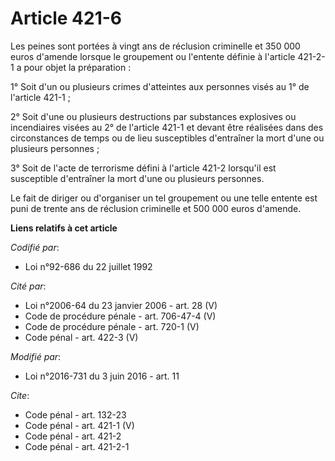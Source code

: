 # Article 421-6

Les peines sont portées à vingt ans de réclusion criminelle et 350 000 euros d'amende lorsque le groupement ou l'entente
définie à l'article 421-2-1 a pour objet la préparation : 

1° Soit d'un ou plusieurs crimes d'atteintes aux personnes visés au 1° de l'article 421-1 ; 

2° Soit d'une ou plusieurs destructions par substances explosives ou incendiaires visées au 2° de l'article 421-1 et devant
être réalisées dans des circonstances de temps ou de lieu susceptibles d'entraîner la mort d'une ou plusieurs personnes ; 

3° Soit de l'acte de terrorisme défini à l'article 421-2 lorsqu'il est susceptible d'entraîner la mort d'une ou plusieurs
personnes. 

Le fait de diriger ou d'organiser un tel groupement ou une telle entente est puni de trente ans de réclusion criminelle et
500 000 euros d'amende.

**Liens relatifs à cet article**

_Codifié par_:

  - Loi n°92-686 du 22 juillet 1992

_Cité par_:

  - Loi n°2006-64 du 23 janvier 2006 - art. 28 (V)
  - Code de procédure pénale - art. 706-47-4 (V)
  - Code de procédure pénale - art. 720-1 (V)
  - Code pénal - art. 422-3 (V)

_Modifié par_:

  - Loi n°2016-731 du 3 juin 2016 - art. 11

_Cite_:

  - Code pénal - art. 132-23
  - Code pénal - art. 421-1 (V)
  - Code pénal - art. 421-2
  - Code pénal - art. 421-2-1
